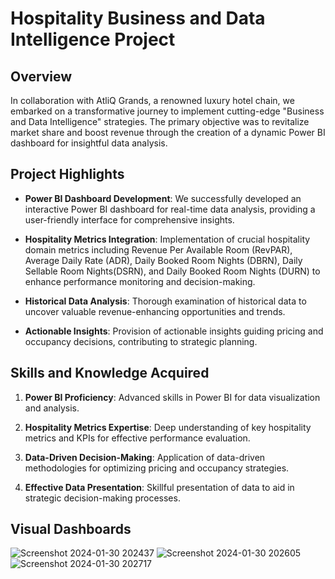 # Hospitality Business and Data Intelligence Project

## Overview

In collaboration with AtliQ Grands, a renowned luxury hotel chain, we embarked on a transformative journey to implement cutting-edge "Business and Data Intelligence" strategies. The primary objective was to revitalize market share and boost revenue through the creation of a dynamic Power BI dashboard for insightful data analysis.

## Project Highlights

- **Power BI Dashboard Development**: We successfully developed an interactive Power BI dashboard for real-time data analysis, providing a user-friendly interface for comprehensive insights.

- **Hospitality Metrics Integration**: Implementation of crucial hospitality domain metrics including Revenue Per Available Room (RevPAR), Average Daily Rate (ADR), Daily Booked Room Nights (DBRN), Daily Sellable Room Nights(DSRN), and Daily Booked Room Nights (DURN) to enhance performance monitoring and decision-making.

- **Historical Data Analysis**: Thorough examination of historical data to uncover valuable revenue-enhancing opportunities and trends.

- **Actionable Insights**: Provision of actionable insights guiding pricing and occupancy decisions, contributing to strategic planning.

## Skills and Knowledge Acquired

1. **Power BI Proficiency**: Advanced skills in Power BI for data visualization and analysis.

2. **Hospitality Metrics Expertise**: Deep understanding of key hospitality metrics and KPIs for effective performance evaluation.

3. **Data-Driven Decision-Making**: Application of data-driven methodologies for optimizing pricing and occupancy strategies.

4. **Effective Data Presentation**: Skillful presentation of data to aid in strategic decision-making processes.

  ## Visual Dashboards 

![Screenshot 2024-01-30 202437](https://github.com/shahyash452/Comprehensive-Analysis-of-Hospitality-Trends/assets/82044373/592a5dd5-12ae-4a7e-95e4-788726791cc2)
![Screenshot 2024-01-30 202605](https://github.com/shahyash452/Comprehensive-Analysis-of-Hospitality-Trends/assets/82044373/79f0b214-2a98-4113-a1a8-1f05cac30127)
![Screenshot 2024-01-30 202717](https://github.com/shahyash452/Comprehensive-Analysis-of-Hospitality-Trends/assets/82044373/b5df86e9-56ee-4914-828c-fa5a3881cc2f)



   
